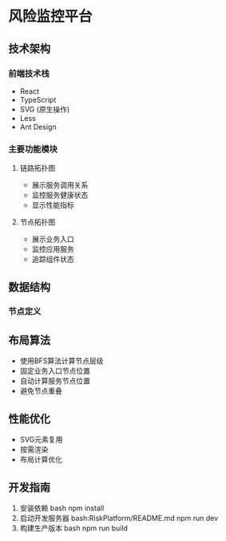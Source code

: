 # 风险监控平台

## 技术架构

### 前端技术栈
- React
- TypeScript
- SVG (原生操作)
- Less
- Ant Design

### 主要功能模块
1. 链路拓扑图
   - 展示服务调用关系
   - 监控服务健康状态
   - 显示性能指标

2. 节点拓扑图
   - 展示业务入口
   - 监控应用服务
   - 追踪组件状态

## 数据结构

### 节点定义

## 布局算法
- 使用BFS算法计算节点层级
- 固定业务入口节点位置
- 自动计算服务节点位置
- 避免节点重叠

## 性能优化
- SVG元素复用
- 按需渲染
- 布局计算优化

## 开发指南
1. 安装依赖
bash
npm install
2. 启动开发服务器
bash:RiskPlatform/README.md
npm run dev
3. 构建生产版本
bash
npm run build
